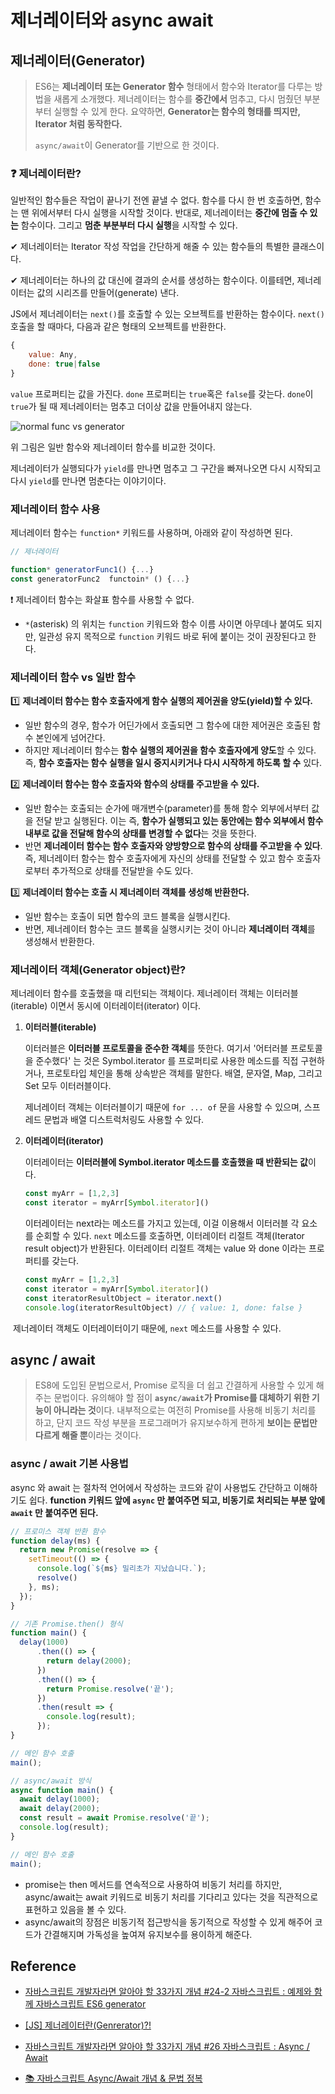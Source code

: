 # 제너레이터와 async await



## 제너레이터(Generator)

> ES6는 **제너레이터 또는 Generator 함수** 형태에서 함수와 Iterator를 다루는 방법을 새롭게 소개했다. 제너레이터는 함수를 **중간에서** 멈추고, 다시 멈췄던 부분부터 실행할 수 있게 한다. 요약하면, **Generator는 함수의 형태를 띄지만, Iterator 처럼 동작한다.**
>
> `async/await`이 Generator를 기반으로 한 것이다.



### ❓ 제너레이터란?

일반적인 함수들은 작업이 끝나기 전엔 끝낼 수 없다. 함수를 다시 한 번 호출하면, 함수는 맨 위에서부터 다시 실행을 시작할 것이다.
반대로, 제너레이터는 **중간에 멈출 수 있는** 함수이다. 그리고 **멈춘 부분부터 다시 실행**을 시작할 수 있다.

✔ 제너레이터는 Iterator 작성 작업을 간단하게 해줄 수 있는 함수들의 특별한 클래스이다.

✔ 제너레이터는 하나의 값 대신에 결과의 순서를 생성하는 함수이다. 이를테면, 제너레이터는 값의 시리즈를 만들어(generate) 낸다.

JS에서 제너레이터는 `next()`를 호출할 수 있는 오브젝트를 반환하는 함수이다. `next()`호출을 할 때마다, 다음과 같은 형태의 오브젝트를 반환한다.

```js
{
    value: Any,
    done: true|false
}
```

`value` 프로퍼티는 값을 가진다. `done` 프로퍼티는 `true`혹은 `false`를 갖는다. `done`이 `true`가 될 때 제너레이터는 멈추고 더이상 값을 만들어내지 않는다.

![normal func vs generator](https://velog.velcdn.com/post-images%2Fjakeseo_me%2F6bc9dbc0-aae3-11e9-8649-35506338cef4%2FGeneratorArchitecture.png)

위 그림은 일반 함수와 제너레이터 함수를 비교한 것이다.

제너레이터가 실행되다가 `yield`를 만나면 멈추고 그 구간을 빠져나오면 다시 시작되고 다시 `yield`를 만나면 멈춘다는 이야기이다.



### 제너레이터 함수 사용

제너레이터 함수는 `function*` 키워드를 사용하며, 아래와 같이 작성하면 된다.

```js
// 제너레이터

function* generatorFunc1() {...}
const generatorFunc2  functoin* () {...}
```

 ❗ 제너레이터 함수는 화살표 함수를 사용할 수 없다.

- `*`(asterisk) 의 위치는 `function` 키워드와 함수 이름 사이면 아무데나 붙여도 되지만, 일관성 유지 목적으로 `function` 키워드 바로 뒤에 붙이는 것이 권장된다고 한다.



###  제너레이터 함수 vs 일반 함수

1️⃣ **제너레이터 함수는 함수 호출자에게 함수 실행의 제어권을 양도(yield)할 수 있다.**

- 일반 함수의 경우, 함수가 어딘가에서 호출되면 그 함수에 대한 제어권은 호출된 함수 본인에게 넘어간다. 
- 하지만 제너레이터 함수는 **함수 실행의 제어권을 함수 호출자에게 양도**할 수 있다. 즉, **함수 호출자는 함수 실행을 일시 중지시키거나 다시 시작하게 하도록 할 수** 있다.

2️⃣ **제너레이터 함수는 함수 호출자와 함수의 상태를 주고받을 수 있다.**

- 일반 함수는 호출되는 순가에 매개변수(parameter)를 통해 함수 외부에서부터 값을 전달 받고 실행된다. 이는 즉, **함수가 실행되고 있는 동안에는 함수 외부에서 함수 내부로 값을 전달해 함수의 상태를 변경할 수 없다**는 것을 뜻한다.
- 반면 **제너레이터 함수는 함수 호출자와 양방향으로 함수의 상태를 주고받을 수 있다**. 즉, 제너레이터 함수는 함수 호출자에게 자신의 상태를 전달할 수 있고 함수 호출자로부터 추가적으로 상태를 전달받을 수도 있다.

3️⃣ **제너레이터 함수는 호출 시 제너레이터 객체를 생성해 반환한다.**

- 일반 함수는 호출이 되면 함수의 코드 블록을 실행시킨다. 
- 반면, 제너레이터 함수는 코드 블록을 실행시키는 것이 아니라 **제너레이터 객체**를 생성해서 반환한다.



### 제너레이터 객체(Generator object)란?

제너레이터 함수를 호출했을 때 리턴되는 객체이다. 제너레이터 객체는 이터러블(iterable) 이면서 동시에 이터레이터(iterator) 이다.

1. **이터러블(iterable)**

   이터러블은 **이터러블 프로토콜을 준수한 객체**를 뜻한다. 여기서 '어터러블 프로토콜을 준수했다' 는 것은 Symbol.iterator 를 프로퍼티로 사용한 메소드를 직접 구현하거나, 프로토타입 체인을 통해 상속받은 객체를 말한다. 배열, 문자열, Map, 그리고 Set 모두 이터러블이다.

   제너레이터 객체는 이터러블이기 때문에 `for ... of` 문을 사용할 수 있으며, 스프레드 문법과 배열 디스트럭처링도 사용할 수 있다.

2. **이터레이터(iterator)**

   이터레이터는 **이터러블에 Symbol.iterator 메소드를 호출했을 때 반환되는 값**이다.

   ```js
   const myArr = [1,2,3]
   const iterator = myArr[Symbol.iterator]()
   ```

   이터레이터는 next라는 메소드를 가지고 있는데, 이걸 이용해서 이터러블 각 요소를 순회할 수 있다. `next` 메소드를 호출하면, 이터레이터 리절트 객체(Iterator result object)가 반환된다. 이터레이터 리절트 객체는 value 와 done 이라는 프로퍼티를 갖는다.

   ```js
   const myArr = [1,2,3]
   const iterator = myArr[Symbol.iterator]()
   const iteratorResultObject = iterator.next()
   console.log(iteratorResultObject) // { value: 1, done: false }
   ```

​		제너레이터 객체도 이터레이터이기 때문에, `next` 메소드를 사용할 수 있다.



## async / await

> ES8에 도입된 문법으로서, Promise 로직을 더 쉽고 간결하게 사용할 수 있게 해주는 문법이다. 유의해야 할 점이 **`async/await`가 Promise를 대체하기 위한 기능이 아니라는 것**이다. 내부적으로는 여전히 Promise를 사용해 비동기 처리를 하고, 단지 코드 작성 부분을 프로그래머가 유지보수하게 편하게 **보이는 문법만 다르게 해줄 뿐**이라는 것이다.

### async / await 기본 사용법

async 와 await 는 절차적 언어에서 작성하는 코드와 같이 사용법도 간단하고 이해하기도 쉽다. **function 키워드 앞에 `async` 만 붙여주면 되고, 비동기로 처리되는 부분 앞에 `await` 만 붙여주면 된다.**

```js
// 프로미스 객체 반환 함수
function delay(ms) {
  return new Promise(resolve => {
    setTimeout(() => {
      console.log(`${ms} 밀리초가 지났습니다.`);
      resolve()
    }, ms);
  });
}
```

```js
// 기존 Promise.then() 형식
function main() {
  delay(1000)
      .then(() => {
        return delay(2000);
      })
      .then(() => {
        return Promise.resolve('끝');
      })
      .then(result => {
        console.log(result);
      });
}

// 메인 함수 호출
main();
```

```js
// async/await 방식
async function main() {
  await delay(1000);
  await delay(2000);
  const result = await Promise.resolve('끝');
  console.log(result);
}

// 메인 함수 호출
main();
```

- promise는 then 메서드를 연속적으로 사용하여 비동기 처리를 하지만, async/await는 await 키워드로 비동기 처리를 기다리고 있다는 것을 직관적으로 표현하고 있음을 볼 수 있다. 
- async/await의 장점은 비동기적 접근방식을 동기적으로 작성할 수 있게 해주어 코드가 간결해지며 가독성을 높여져 유지보수를 용이하게 해준다.





## Reference

- [자바스크립트 개발자라면 알아야 할 33가지 개념 #24-2 자바스크립트 : 예제와 함께 자바스크립트 ES6 generator](https://velog.io/@jakeseo_me/%EC%9E%90%EB%B0%94%EC%8A%A4%ED%81%AC%EB%A6%BD%ED%8A%B8-%EA%B0%9C%EB%B0%9C%EC%9E%90%EB%9D%BC%EB%A9%B4-%EC%95%8C%EC%95%84%EC%95%BC-%ED%95%A0-33%EA%B0%80%EC%A7%80-%EA%B0%9C%EB%85%90-24-2-%EC%9E%90%EB%B0%94%EC%8A%A4%ED%81%AC%EB%A6%BD%ED%8A%B8-%EC%98%88%EC%A0%9C%EC%99%80-%ED%95%A8%EA%BB%98-%EC%9E%90%EB%B0%94%EC%8A%A4%ED%81%AC%EB%A6%BD%ED%8A%B8-ES6-generator)

- [[JS] 제너레이터란(Genrerator)?!](https://seo-tory.tistory.com/77)
- [자바스크립트 개발자라면 알아야 할 33가지 개념 #26 자바스크립트 : Async / Await](https://velog.io/@jakeseo_me/%EC%9E%90%EB%B0%94%EC%8A%A4%ED%81%AC%EB%A6%BD%ED%8A%B8-%EA%B0%9C%EB%B0%9C%EC%9E%90%EB%9D%BC%EB%A9%B4-%EC%95%8C%EC%95%84%EC%95%BC-%ED%95%A0-33%EA%B0%80%EC%A7%80-%EA%B0%9C%EB%85%90-26-%EC%9E%90%EB%B0%94%EC%8A%A4%ED%81%AC%EB%A6%BD%ED%8A%B8-Async-Await-2bjygyrlgw)

- [📚 자바스크립트 Async/Await 개념 & 문법 정복](https://inpa.tistory.com/entry/JS-%F0%9F%93%9A-%EB%B9%84%EB%8F%99%EA%B8%B0%EC%B2%98%EB%A6%AC-async-await)